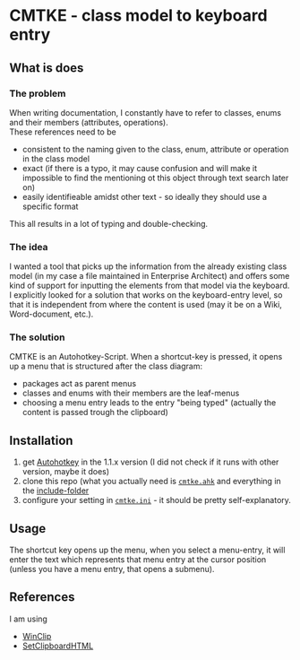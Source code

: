 # CMTKE - class model to keyboard entry

## What is does

### The problem

When writing documentation, I constantly have to refer to classes, enums and their members (attributes, operations).  
These references need to be

- consistent to the naming given to the class, enum, attribute or operation in the class model
- exact (if there is a typo, it may cause confusion and will make it impossible to find the mentioning ot this object through text search later on)
- easily identifieable amidst other text - so ideally they should use a specific format

This all results in a lot of typing and double-checking.

### The idea

I wanted a tool that picks up the information from the already existing class model (in my case a file maintained in Enterprise Architect) and offers some kind of support for inputting the elements from that model via the keyboard.  
I explicitly looked for a solution that works on the keyboard-entry level, so that it is independent from where the content is used (may it be on a Wiki, Word-document, etc.).

### The solution

CMTKE is an Autohotkey-Script. When a shortcut-key is pressed, it opens up a menu that is structured after the class diagram:

- packages act as parent menus
- classes and enums with their members are the leaf-menus
- choosing a menu entry leads to the entry "being typed" (actually the content is passed trough the clipboard)

## Installation

1. get [Autohotkey](https://www.autohotkey.com/) in the 1.1.x version (I did not check if it runs with other version, maybe it does)
2. clone this repo (what you actually need is [`cmtke.ahk`](cmtke.ahk) and everything in the [include-folder](cmtke.ahk)
3. configure your setting in [`cmtke.ini`](cmtke.ini) - it should be pretty self-explanatory.

## Usage

The shortcut key opens up the menu, when you select a menu-entry, it will enter the text which represents that menu entry at the cursor position (unless you have a menu entry, that opens a submenu).

## References

I am using

- [WinClip](https://www.autohotkey.com/board/topic/74670-class-winclip-direct-clipboard-manipulations/)
- [SetClipboardHTML](https://www.autohotkey.com/boards/viewtopic.php?t=80706)
